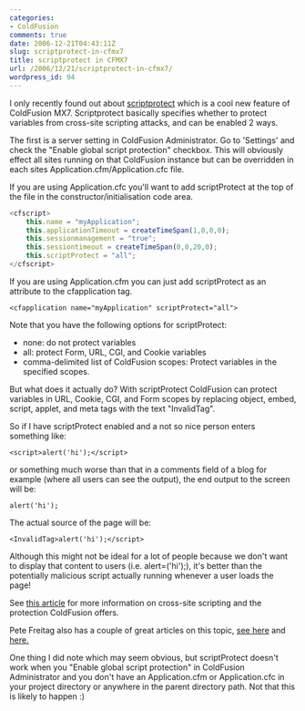 ```yaml
---
categories:
- ColdFusion
comments: true
date: 2006-12-21T04:43:11Z
slug: scriptprotect-in-cfmx7
title: scriptprotect in CFMX7
url: /2006/12/21/scriptprotect-in-cfmx7/
wordpress_id: 94
---
```


I only recently found out about [scriptprotect](http://www.chapter31.com/createTimeSpan(1,0,0,0)) which is a cool new feature of ColdFusion MX7. Scriptprotect basically specifies whether to protect variables from cross-site scripting attacks, and can be enabled 2 ways.

The first is a server setting in ColdFusion Administrator. Go to 'Settings' and check the "Enable global script protection" checkbox. This will obviously effect all sites running on that ColdFusion instance but can be overridden in each sites Application.cfm/Application.cfc file.

If you are using Application.cfc you'll want to add scriptProtect at the top of the file in the constructor/initialisation code area.

``` javascript
<cfscript>
	this.name = "myApplication"; 
	this.applicationTimeout = createTimeSpan(1,0,0,0); 
	this.sessionmanagement = "true";
	this.sessiontimeout = createTimeSpan(0,0,20,0); 
	this.scriptProtect = "all"; 
</cfscript>
```

If you are using Application.cfm you can just add scriptProtect as an attribute to the cfapplication tag.

	<cfapplication name="myApplication" scriptProtect="all">

Note that you have the following options for scriptProtect:

  * none: do not protect variables
  * all: protect Form, URL, CGI, and Cookie variables
  * comma-delimited list of ColdFusion scopes: Protect variables in the specified scopes.

But what does it actually do? With scriptProtect ColdFusion can protect variables in URL, Cookie, CGI, and Form scopes by replacing object, embed, script, applet, and meta tags with the text "InvalidTag". 

So if I have scriptProtect enabled and a not so nice person enters something like:
    
    <script>alert('hi');</script>

or something much worse than that in a comments field of a blog for example (where all users can see the output), the end output to the screen will be:
    
    alert('hi');

The actual source of the page will be:
    
    <InvalidTag>alert('hi');</script>

Although this might not be ideal for a lot of people because we don't want to display that content to users (i.e. alert=('hi');), it's better than the potentially malicious script actually running whenever a user loads the page!

See [this article](http://livedocs.macromedia.com/coldfusion/7/htmldocs/wwhelp/wwhimpl/common/html/wwhelp.htm?context=ColdFusion_Documentation&file=00001176.htm) for more information on cross-site scripting and the protection ColdFusion offers.

Pete Freitag also has a couple of great articles on this topic, [see here](http://www.petefreitag.com/item/362.cfm) and [here.](http://www.petefreitag.com/item/363.cfm)

One thing I did note which may seem obvious, but scriptProtect doesn't work when you "Enable global script protection" in ColdFusion Administrator and you don't have an Application.cfm or Application.cfc in your project directory or anywhere in the parent directory path. Not that this is likely to happen :)
